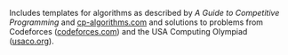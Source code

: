  Includes templates for algorithms as described by _A Guide to Competitive Programming_ and [cp-algorithms.com](url) and solutions to problems from Codeforces ([codeforces.com](url)) and the USA Computing Olympiad ([usaco.org](url)).
